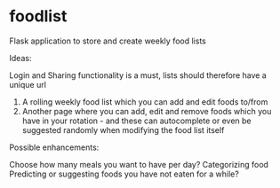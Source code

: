 # foodlist

Flask application to store and create weekly food lists

Ideas:

Login and Sharing functionality is a must, lists should therefore have a unique url

1. A rolling weekly food list which you can add and edit foods to/from
2. Another page where you can add, edit and remove foods which you have in your rotation - and these can autocomplete or even be suggested randomly when modifying the food list itself


Possible enhancements:

Choose how many meals you want to have per day?
Categorizing food
Predicting or suggesting foods you have not eaten for a while?
